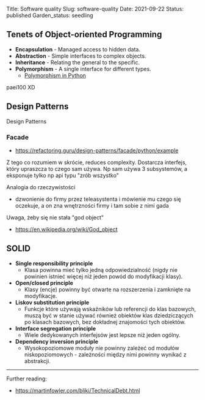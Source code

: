 Title: Software quality
Slug: software-quality
Date: 2021-09-22
Status: published
Garden_status: seedling

## Tenets of Object-oriented Programming
- **Encapsulation** - Managed access to hidden data.
- **Abstraction** - Simple interfaces to complex objects.
- **Inheritance** - Relating the general to the specific.
- **Polymorphism** - A single interface for different types.
	- [Polymorphism in Python](https://www.programiz.com/python-programming/polymorphism)

paei100 XD

## Design Patterns

Design Patterns

### Facade
- https://refactoring.guru/design-patterns/facade/python/example

Z tego co rozumiem w skrócie, reduces complexity. Dostarcza interfejs, który upraszcza to czego sam używa. Np sam używa 3 subsystemów, a eksponuje tylko np api typu "zrób wszystko"

Analogia do rzeczywistości
- dzwonienie do firmy przez teleasystenta i mówienie mu czego się oczekuje, a on zna wnętrzności firmy i tam sobie z nimi gada

Uwaga, żeby się nie stała "god object"
- https://en.wikipedia.org/wiki/God_object



## SOLID

- **Single responsibility principle**
	- Klasa powinna mieć tylko jedną odpowiedzialność (nigdy nie powinien istnieć więcej niż jeden powód do modyfikacji klasy).
- **Open/closed principle**
	- Klasy (encje) powinny być otwarte na rozszerzenia i zamknięte na modyfikacje.
- **Liskov substitution principle**
	- Funkcje które używają wskaźników lub referencji do klas bazowych, muszą być w stanie używać również obiektów klas dziedziczących po klasach bazowych, bez dokładnej znajomości tych obiektów.
- **Interface segregation principle**
	- Wiele dedykowanych interfejsów jest lepsze niż jeden ogólny.
- **Dependency inversion principle**
	- Wysokopoziomowe moduły nie powinny zależeć od modułów niskopoziomowych - zależności między nimi powinny wynikać z abstrakcji.

---

Further reading:
- https://martinfowler.com/bliki/TechnicalDebt.html
